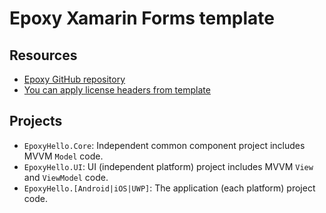 # Epoxy Xamarin Forms template

## Resources

* [Epoxy GitHub repository](https://github.com/kekyo/Epoxy)
* [You can apply license headers from template](https://marketplace.visualstudio.com/items?itemName=StefanWenig.LicenseHeaderManager)

## Projects

* `EpoxyHello.Core`: Independent common component project includes MVVM `Model` code.
* `EpoxyHello.UI`: UI (independent platform) project includes MVVM `View` and `ViewModel` code.
* `EpoxyHello.[Android|iOS|UWP]`: The application (each platform) project code.
